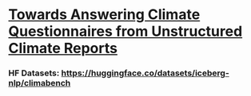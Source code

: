 # [Towards Answering Climate Questionnaires from Unstructured Climate Reports](https://arxiv.org/abs/2301.04253)
### HF Datasets: https://huggingface.co/datasets/iceberg-nlp/climabench
